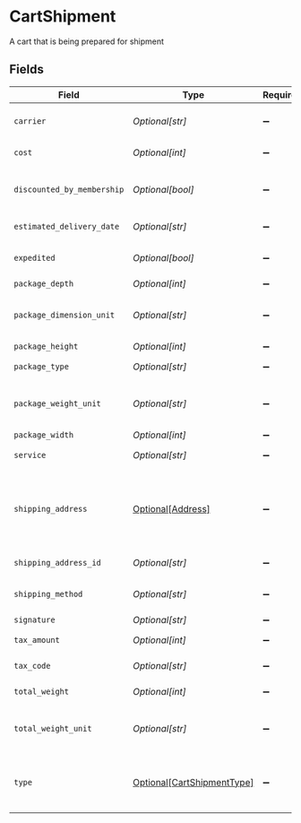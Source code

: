 # CartShipment

A cart that is being prepared for shipment


## Fields

| Field                                                                                   | Type                                                                                    | Required                                                                                | Description                                                                             | Example                                                                                 |
| --------------------------------------------------------------------------------------- | --------------------------------------------------------------------------------------- | --------------------------------------------------------------------------------------- | --------------------------------------------------------------------------------------- | --------------------------------------------------------------------------------------- |
| `carrier`                                                                               | *Optional[str]*                                                                         | :heavy_minus_sign:                                                                      | The name of the carrier selected.                                                       | FedEx                                                                                   |
| `cost`                                                                                  | *Optional[int]*                                                                         | :heavy_minus_sign:                                                                      | The cost in cents.                                                                      | 770                                                                                     |
| `discounted_by_membership`                                                              | *Optional[bool]*                                                                        | :heavy_minus_sign:                                                                      | Defines if shopper has a membership discount.                                           | false                                                                                   |
| `estimated_delivery_date`                                                               | *Optional[str]*                                                                         | :heavy_minus_sign:                                                                      | The estimated delivery date.                                                            | 08-30-2022                                                                              |
| `expedited`                                                                             | *Optional[bool]*                                                                        | :heavy_minus_sign:                                                                      | True if shipment is expedited.                                                          | false                                                                                   |
| `package_depth`                                                                         | *Optional[int]*                                                                         | :heavy_minus_sign:                                                                      | The depth.                                                                              | 90                                                                                      |
| `package_dimension_unit`                                                                | *Optional[str]*                                                                         | :heavy_minus_sign:                                                                      | The unit of measurement for an item's dimensions.                                       | cm                                                                                      |
| `package_height`                                                                        | *Optional[int]*                                                                         | :heavy_minus_sign:                                                                      | The height.                                                                             | 103                                                                                     |
| `package_type`                                                                          | *Optional[str]*                                                                         | :heavy_minus_sign:                                                                      | The type of package.                                                                    | A big package.                                                                          |
| `package_weight_unit`                                                                   | *Optional[str]*                                                                         | :heavy_minus_sign:                                                                      | The unit of measurement for an item's weight.                                           | kg                                                                                      |
| `package_width`                                                                         | *Optional[int]*                                                                         | :heavy_minus_sign:                                                                      | The width.                                                                              | 222                                                                                     |
| `service`                                                                               | *Optional[str]*                                                                         | :heavy_minus_sign:                                                                      | The service name.                                                                       | Option 1                                                                                |
| `shipping_address`                                                                      | [Optional[Address]](../../models/shared/address.md)                                     | :heavy_minus_sign:                                                                      | The Address object is used for billing, shipping, and physical store address use cases. |                                                                                         |
| `shipping_address_id`                                                                   | *Optional[str]*                                                                         | :heavy_minus_sign:                                                                      | ID for billing address                                                                  | addres-1                                                                                |
| `shipping_method`                                                                       | *Optional[str]*                                                                         | :heavy_minus_sign:                                                                      | The name of the shipping method.                                                        | Unknown                                                                                 |
| `signature`                                                                             | *Optional[str]*                                                                         | :heavy_minus_sign:                                                                      | The signature.                                                                          | a1B2s3dC4f5g5D6hj6E7k8F9l0                                                              |
| `tax_amount`                                                                            | *Optional[int]*                                                                         | :heavy_minus_sign:                                                                      | Tax amount in cents.                                                                    | 230                                                                                     |
| `tax_code`                                                                              | *Optional[str]*                                                                         | :heavy_minus_sign:                                                                      | The relevant tax code.                                                                  | tax-12345                                                                               |
| `total_weight`                                                                          | *Optional[int]*                                                                         | :heavy_minus_sign:                                                                      | The total weight.                                                                       | 55                                                                                      |
| `total_weight_unit`                                                                     | *Optional[str]*                                                                         | :heavy_minus_sign:                                                                      | The unit of measurement for an item's weight.                                           | kg                                                                                      |
| `type`                                                                                  | [Optional[CartShipmentType]](../../models/shared/cartshipmenttype.md)                   | :heavy_minus_sign:                                                                      | The type corresponding to this shipment, if applicable.                                 | door_delivery                                                                           |